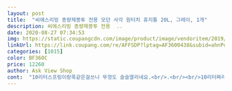 ```yaml
---
layout: post 
title:  "씨에스리빙 종량제봉투 전용 모던 사각 원터치 휴지통 20L, 그레이, 1개" 
description: 씨에스리빙 종량제봉투 전용  ..
date: 2020-08-27 07:34:53 
img: https://static.coupangcdn.com/image/product/image/vendoritem/2019/07/22/4948857900/044b66d6-9a2f-4ab0-887a-457073a74853.jpg 
linkUrl: https://link.coupang.com/re/AFFSDP?lptag=AF3600438&subid=ahnPublicAsk&pageKey=243053912&itemId=771647176&vendorItemId=4948857900&traceid=V0-113-4d6c1f9595009b58 
categories: [1015] 
color: BF360C 
price: 12260 
author: Ask View Shop 
cont:  "10리터스프링이랑똑같은걸쓰니 뚜껑도 슬슬열리네요.<br/>.<br/><br/>10리터짜리보단 완전 아닌듯 하네요.<br/>.<br/><br/>10리터짜리사고 가격대비만족해서 20리터구입했는데.<br/>.<br/><br/>가성비 좋고 깔끔하게 사용할 수 있어서 추천합니다.<br/><br/>개인적으로는 괜찮을 것 같아요.<br/><br/>개인적으론 이런.<br/>부분을 아주 좋아하는 편이에요.<br/><br/>견고하지가 않아서 잘 못 떨어뜨리면 부숴질.<br/>것 같아요.<br/><br/>구매평들이 별로라살짝걱정했는데.<br/>.<br/><br/>그래도 이리저리 옮겨다니며 쓰는 물건이 아니라<br/>그리고 속포장이 없어서그런지.<br/>.<br/>  먼지인지 벌레인지.<br/>.<br/><br/>기존에 쓰고 있던 타사 쓰레기통보다는 약한 편이에요.<br/><br/>깔끔하게 쓸 수 있어요.<br/><br/>다 좋은데 안에 비닐 고정하는 틀이 너무 약해요<br/>봉투가 밖에서 보이지 않게 넣을 수 있어서<br/>알수없는.<br/>.<br/>녀석들이... <br/><br/>외관상 아주 깔끔해요.<br/> ^^<br/>용랑에 비해 저렴하고 로켓 배송이라 주문했는데.<br/>.<br/><br/>자꾸 빠져서 밑으로 꺼지고 너무 잘휘는 재질이라 자꾸 휴지통 안에서 무게를 못버티고 내려가네요.<br/>.<br/> 그것만 아니면 별5개짜린데<br/>좋은 점은 20리터 쓰레기붕투에 딱 맞고<br/>회전형 뚜껑 쓰레기통 쓰다가 뚜껑 위로 쓰레기가 올라오는게 보기 싫어서 푸쉬형으로 바꿨어요.<br/><br/>" 
---
```


